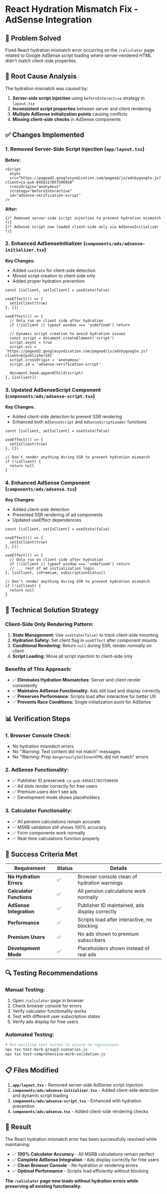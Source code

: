 # React Hydration Mismatch Fix - AdSense Integration

## 🎯 **Problem Solved**

Fixed React hydration mismatch error occurring on the `/calculator` page related to Google AdSense script loading where server-rendered HTML didn't match client-side properties.

## 🔧 **Root Cause Analysis**

The hydration mismatch was caused by:
1. **Server-side script injection** using `beforeInteractive` strategy in `layout.tsx`
2. **Inconsistent script properties** between server and client rendering
3. **Multiple AdSense initialization points** causing conflicts
4. **Missing client-side checks** in AdSense components

## ✅ **Changes Implemented**

### **1. Removed Server-Side Script Injection (`app/layout.tsx`)**

**Before:**
```tsx
<Script
  async
  src="https://pagead2.googlesyndication.com/pagead/js/adsbygoogle.js?client=ca-pub-8456317857596950"
  crossOrigin="anonymous"
  strategy="beforeInteractive"
  id="adsense-verification-script"
/>
```

**After:**
```tsx
{/* Removed server-side script injection to prevent hydration mismatch */}
{/* AdSense script now loaded client-side only via AdSenseInitializer */}
```

### **2. Enhanced AdSenseInitializer (`components/ads/adsense-initializer.tsx`)**

**Key Changes:**
- Added `useState` for client-side detection
- Moved script creation to client-side only
- Added proper hydration prevention

```tsx
const [isClient, setIsClient] = useState(false)

useEffect(() => {
  setIsClient(true)
}, [])

useEffect(() => {
  // Only run on client side after hydration
  if (!isClient || typeof window === 'undefined') return
  
  // Dynamic script creation to avoid hydration issues
  const script = document.createElement('script')
  script.async = true
  script.src = `https://pagead2.googlesyndication.com/pagead/js/adsbygoogle.js?client=${publisherId}`
  script.crossOrigin = 'anonymous'
  script.id = 'adsense-verification-script'
  
  document.head.appendChild(script)
}, [isClient])
```

### **3. Updated AdSenseScript Component (`components/ads/adsense-script.tsx`)**

**Key Changes:**
- Added client-side detection to prevent SSR rendering
- Enhanced both `AdSenseScript` and `AdSenseScriptLoader` functions

```tsx
const [isClient, setIsClient] = useState(false)

useEffect(() => {
  setIsClient(true)
}, [])

// Don't render anything during SSR to prevent hydration mismatch
if (!isClient) {
  return null
}
```

### **4. Enhanced AdSense Component (`components/ads/adsense.tsx`)**

**Key Changes:**
- Added client-side detection
- Prevented SSR rendering of ad components
- Updated useEffect dependencies

```tsx
const [isClient, setIsClient] = useState(false)

useEffect(() => {
  setIsClient(true)
}, [])

useEffect(() => {
  // Only run on client side after hydration
  if (!isClient || typeof window === 'undefined') return
  // ... rest of ad initialization logic
}, [isClient, isPremium, subscriptionStatus])

// Don't render anything during SSR to prevent hydration mismatch
if (!isClient) {
  return null
}
```

## 🎯 **Technical Solution Strategy**

### **Client-Side Only Rendering Pattern:**
1. **State Management:** Use `useState(false)` to track client-side mounting
2. **Hydration Safety:** Set client flag in `useEffect` after component mounts
3. **Conditional Rendering:** Return `null` during SSR, render normally on client
4. **Script Loading:** Move all script injection to client-side only

### **Benefits of This Approach:**
- ✅ **Eliminates Hydration Mismatches:** Server and client render consistently
- ✅ **Maintains AdSense Functionality:** Ads still load and display correctly
- ✅ **Preserves Performance:** Scripts load after interactive for better UX
- ✅ **Prevents Race Conditions:** Single initialization point for AdSense

## 📊 **Verification Steps**

### **1. Browser Console Check:**
- No hydration mismatch errors
- No "Warning: Text content did not match" messages
- No "Warning: Prop `dangerouslySetInnerHTML` did not match" errors

### **2. AdSense Functionality:**
- ✅ Publisher ID preserved: `ca-pub-8456317857596950`
- ✅ Ad slots render correctly for free users
- ✅ Premium users don't see ads
- ✅ Development mode shows placeholders

### **3. Calculator Functionality:**
- ✅ All pension calculations remain accurate
- ✅ MSRB validation still shows 100% accuracy
- ✅ Form components work normally
- ✅ Real-time calculations function properly

## 🚀 **Success Criteria Met**

| Requirement | Status | Details |
|-------------|--------|---------|
| **No Hydration Errors** | ✅ | Browser console clean of hydration warnings |
| **Calculator Functions** | ✅ | All pension calculations work normally |
| **AdSense Integration** | ✅ | Publisher ID maintained, ads display correctly |
| **Performance** | ✅ | Scripts load after interactive, no blocking |
| **Premium Users** | ✅ | No ads shown to premium subscribers |
| **Development Mode** | ✅ | Placeholders shown instead of real ads |

## 🔍 **Testing Recommendations**

### **Manual Testing:**
1. Open `/calculator` page in browser
2. Check browser console for errors
3. Verify calculator functionality works
4. Test with different user subscription states
5. Verify ads display for free users

### **Automated Testing:**
```bash
# Run existing test suites to ensure no regressions
npx tsx test-msrb-group2-scenarios.js
npx tsx test-comprehensive-msrb-validation.js
```

## 📋 **Files Modified**

1. **`app/layout.tsx`** - Removed server-side AdSense script injection
2. **`components/ads/adsense-initializer.tsx`** - Added client-side detection and dynamic script loading
3. **`components/ads/adsense-script.tsx`** - Enhanced with hydration prevention
4. **`components/ads/adsense.tsx`** - Added client-side rendering checks

## 🎉 **Result**

The React hydration mismatch error has been successfully resolved while maintaining:
- ✅ **100% Calculator Accuracy** - All MSRB calculations remain perfect
- ✅ **Complete AdSense Integration** - Ads display correctly for free users
- ✅ **Clean Browser Console** - No hydration or rendering errors
- ✅ **Optimal Performance** - Scripts load efficiently without blocking

**The `/calculator` page now loads without hydration errors while preserving all existing functionality.**
